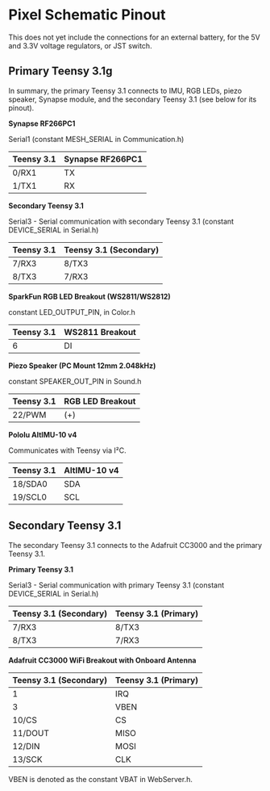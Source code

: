 # Pixel Schematic Pinout

This does not yet include the connections for an external battery, for the 5V and 3.3V voltage regulators, or JST switch.

## Primary Teensy 3.1g

In summary, the primary Teensy 3.1 connects to IMU, RGB LEDs, piezo speaker, Synapse module, and the secondary Teensy 3.1 (see below for its pinout).

**Synapse RF266PC1**

Serial1 (constant MESH_SERIAL in Communication.h)

| Teensy 3.1 | Synapse RF266PC1 |
| ---------- | ---------------- |
| 0/RX1      | TX               |
| 1/TX1      | RX               |

**Secondary Teensy 3.1**

Serial3 - Serial communication with secondary Teensy 3.1 (constant DEVICE_SERIAL in Serial.h)

| Teensy 3.1 | Teensy 3.1 (Secondary) |
| ---------- | ---------------- |
| 7/RX3      | 8/TX3            |
| 8/TX3      | 7/RX3            |

**SparkFun RGB LED Breakout (WS2811/WS2812)**

constant LED_OUTPUT_PIN, in Color.h

| Teensy 3.1 | WS2811 Breakout  |
| ---------- | ---------------- |
| 6          | DI               |


**Piezo Speaker (PC Mount 12mm 2.048kHz)**

constant SPEAKER_OUT_PIN in Sound.h

| Teensy 3.1 | RGB LED Breakout |
| ---------- | ---------------- |
| 22/PWM     | (+)              |

**Pololu AltIMU-10 v4**

Communicates with Teensy via I²C.

| Teensy 3.1 | AltIMU-10 v4     |
| ---------- | ---------------- |
| 18/SDA0    | SDA              |
| 19/SCL0    | SCL              |

## Secondary Teensy 3.1

The secondary Teensy 3.1 connects to the Adafruit CC3000 and the primary Teensy 3.1.

**Primary Teensy 3.1**

Serial3 - Serial communication with primary Teensy 3.1 (constant DEVICE_SERIAL in Serial.h)

| Teensy 3.1 (Secondary) | Teensy 3.1 (Primary) |
| ---------- | ---------------- |
| 7/RX3      | 8/TX3            |
| 8/TX3      | 7/RX3            |

**Adafruit CC3000 WiFi Breakout with Onboard Antenna**

| Teensy 3.1 (Secondary) | Teensy 3.1 (Primary) |
| ---------- | ---------------- |
| 1          | IRQ              |
| 3          | VBEN             |
| 10/CS      | CS               |
| 11/DOUT    | MISO             |
| 12/DIN     | MOSI             |
| 13/SCK     | CLK              |

VBEN is denoted as the constant VBAT in WebServer.h.
